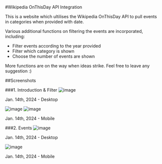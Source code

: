 #Wikipedia OnThisDay API Integration

This is a website which ultilises the Wikipedia OnThisDay API to pull events in categories when provided with date. 

Various additional functions on filtering the events are incorporated, including:
- Filter events according to the year provided
- Filter which category is shown
- Choose the number of events are shown

More functions are on the way when ideas strike. Feel free to leave any suggestion :)

##Screenshots 

###1. Introduction & Filter
![image](https://github.com/nghiatr84/on-this-day/assets/132190213/c4cb2b40-94d6-4e71-a83c-7c2cbf9a8243)

Jan. 14th, 2024 - Desktop

![image](https://github.com/nghiatr84/on-this-day/assets/132190213/38e70721-8e31-4066-8097-d226b7637dd8)
![image](https://github.com/nghiatr84/on-this-day/assets/132190213/31a602f7-622c-45ef-a69e-71990522bae9)

Jan. 14th, 2024 - Mobile

###2. Events
![image](https://github.com/nghiatr84/on-this-day/assets/132190213/81a05379-a938-492a-902a-2fe7f71c690f)

Jan. 14th, 2024 - Desktop

![image](https://github.com/nghiatr84/on-this-day/assets/132190213/626c8d7a-b87f-4960-933f-74f1336e59ce)

Jan. 14th, 2024 - Mobile
